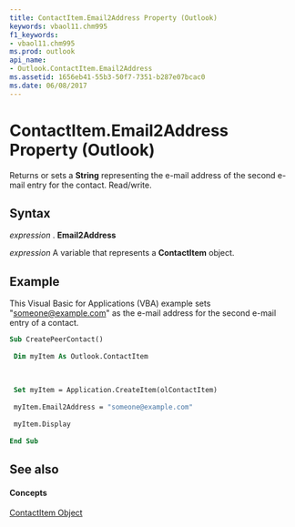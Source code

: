 ```yaml
---
title: ContactItem.Email2Address Property (Outlook)
keywords: vbaol11.chm995
f1_keywords:
- vbaol11.chm995
ms.prod: outlook
api_name:
- Outlook.ContactItem.Email2Address
ms.assetid: 1656eb41-55b3-50f7-7351-b287e07bcac0
ms.date: 06/08/2017
---
```



# ContactItem.Email2Address Property (Outlook)

Returns or sets a  **String** representing the e-mail address of the second e-mail entry for the contact. Read/write.


## Syntax

 _expression_ . **Email2Address**

 _expression_ A variable that represents a **ContactItem** object.


## Example

This Visual Basic for Applications (VBA) example sets "someone@example.com" as the e-mail address for the second e-mail entry of a contact.


```vb
Sub CreatePeerContact() 
 
 Dim myItem As Outlook.ContactItem 
 
 
 
 Set myItem = Application.CreateItem(olContactItem) 
 
 myItem.Email2Address = "someone@example.com" 
 
 myItem.Display 
 
End Sub
```


## See also


#### Concepts


[ContactItem Object](Outlook.ContactItem.md)

